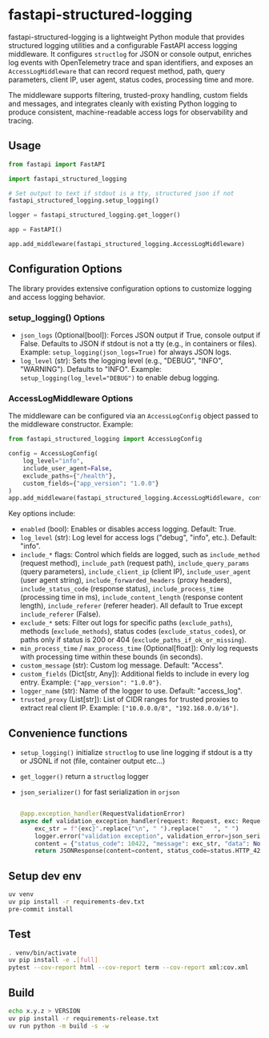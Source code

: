 # fastapi-structured-logging

fastapi-structured-logging is a lightweight Python module that provides structured logging utilities and a configurable FastAPI access logging middleware. It configures `structlog` for JSON or console output, enriches log events with OpenTelemetry trace and span identifiers, and exposes an `AccessLogMiddleware` that can record request method, path, query parameters, client IP, user agent, status codes, processing time and more.

The middleware supports filtering, trusted-proxy handling, custom fields and messages, and integrates cleanly with existing Python logging to produce consistent, machine-readable access logs for observability and tracing.

## Usage

```python
from fastapi import FastAPI

import fastapi_structured_logging

# Set output to text if stdout is a tty, structured json if not
fastapi_structured_logging.setup_logging()

logger = fastapi_structured_logging.get_logger()

app = FastAPI()

app.add_middleware(fastapi_structured_logging.AccessLogMiddleware)

```

## Configuration Options

The library provides extensive configuration options to customize logging and access logging behavior.

### setup_logging() Options

- `json_logs` (Optional[bool]): Forces JSON output if True, console output if False. Defaults to JSON if stdout is not a tty (e.g., in containers or files). Example: `setup_logging(json_logs=True)` for always JSON logs.
- `log_level` (str): Sets the logging level (e.g., "DEBUG", "INFO", "WARNING"). Defaults to "INFO". Example: `setup_logging(log_level="DEBUG")` to enable debug logging.

### AccessLogMiddleware Options

The middleware can be configured via an `AccessLogConfig` object passed to the middleware constructor. Example:

```python
from fastapi_structured_logging import AccessLogConfig

config = AccessLogConfig(
    log_level="info",
    include_user_agent=False,
    exclude_paths={"/health"},
    custom_fields={"app_version": "1.0.0"}
)
app.add_middleware(fastapi_structured_logging.AccessLogMiddleware, config=config)
```

Key options include:

- `enabled` (bool): Enables or disables access logging. Default: True.
- `log_level` (str): Log level for access logs ("debug", "info", etc.). Default: "info".
- `include_*` flags: Control which fields are logged, such as `include_method` (request method), `include_path` (request path), `include_query_params` (query parameters), `include_client_ip` (client IP), `include_user_agent` (user agent string), `include_forwarded_headers` (proxy headers), `include_status_code` (response status), `include_process_time` (processing time in ms), `include_content_length` (response content length), `include_referer` (referer header). All default to True except `include_referer` (False).
- `exclude_*` sets: Filter out logs for specific paths (`exclude_paths`), methods (`exclude_methods`), status codes (`exclude_status_codes`), or paths only if status is 200 or 404 (`exclude_paths_if_ok_or_missing`).
- `min_process_time` / `max_process_time` (Optional[float]): Only log requests with processing time within these bounds (in seconds).
- `custom_message` (str): Custom log message. Default: "Access".
- `custom_fields` (Dict[str, Any]): Additional fields to include in every log entry. Example: `{"app_version": "1.0.0"}`.
- `logger_name` (str): Name of the logger to use. Default: "access_log".
- `trusted_proxy` (List[str]): List of CIDR ranges for trusted proxies to extract real client IP. Example: `["10.0.0.0/8", "192.168.0.0/16"]`.

## Convenience functions

- `setup_logging()` initialize `structlog` to use line logging if stdout is a tty or JSONL if not (file, container output etc...)

- `get_logger()` return a `structlog` logger

- `json_serializer()` for fast serialization in `orjson`

    ```python

    @app.exception_handler(RequestValidationError)
    async def validation_exception_handler(request: Request, exc: RequestValidationError):
        exc_str = f"{exc}".replace("\n", " ").replace("   ", " ")
        logger.error("validation exception", validation_error=json_serializer(exc.errors()))
        content = {"status_code": 10422, "message": exc_str, "data": None}
        return JSONResponse(content=content, status_code=status.HTTP_422_UNPROCESSABLE_ENTITY)

    ```

## Setup dev env

```bash
uv venv
uv pip install -r requirements-dev.txt
pre-commit install
```

## Test

```bash
. venv/bin/activate
uv pip install -e .[full]
pytest --cov-report html --cov-report term --cov-report xml:cov.xml
```

## Build

```bash
echo x.y.z > VERSION
uv pip install -r requirements-release.txt
uv run python -m build -s -w
```
